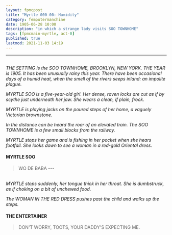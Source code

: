 ```yaml
---
layout: fpmcpost 
title: "Myrtle 000-00: Humidity" 
category: femputermanchine 
date: 1905-06-28 10:00 
description: "in which a strange lady visits SOO TOWNHOME" 
tags: [fpmcmain-myrtle, act-0] 
published: true 
lastmod: 2021-11-03 14:19
---
```

[//]: # ( 10/25/21  -changedTitleToTripleZeroes)
[//]: # ( 10/26/21  -updated speech formatting)
[//]: # ( 11/03/21  -title and description updated)

*****

<br><i>THE SETTING is the SOO TOWNHOME, BROOKLYN, NEW YORK. THE YEAR is 1905. It has been unusually rainy this year. There have been occasional days of a humid heat, when the smell of the rivers seeps inland: an impolite plague.</i>

<i>MYRTLE SOO is a five-year-old girl. Her dense, raven locks are cut as if by scythe just underneath her jaw. She wears a clean, if plain, frock.</i>

<i>MYRTLE is playing jacks on the poured steps of her home, a vaguely Victorian brownstone.</i>

<i>In the distance can be heard the roar of an elevated train. The SOO TOWNHOME is a few small blocks from the railway.</i>

<i>MYRTLE stops her game and is fishing in her pocket when she hears footfall. She looks down to see a woman in a red-gold Oriental dress.</i>

#### MYRTLE SOO 

> WO DE BABA ---

<br><i>MYRTLE stops suddenly, her tongue thick in her throat. She is dumbstruck, as if choking on a bit of unchewed food.</i>

<i>The WOMAN IN THE RED DRESS pushes past the child and walks up the steps.</i>

#### THE ENTERTAINER

> DON'T WORRY, TOOTS, YOUR DADDY'S EXPECTING ME.

